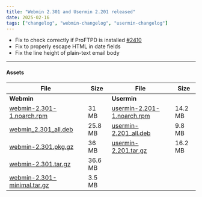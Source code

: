 ```yaml
---
title: "Webmin 2.301 and Usermin 2.201 released"
date: 2025-02-16
tags: ["changelog", "webmin-changelog", "usermin-changelog"]
---
```


* Fix to check correctly if ProFTPD is installed [#2410](https://github.com/webmin/webmin/issues/2410)
* Fix to properly escape HTML in date fields
* Fix the line height of plain-text email body

---

#### Assets

| File                       | Size | File                       | Size |
| -------------------------- | -----| -------------------------- | ---- |
| **Webmin**                 |      | **Usermin**                |      |
|[webmin-2.301-1.noarch.rpm](https://github.com/webmin/webmin/releases/download/2.301/webmin-2.301-1.noarch.rpm)     | 31 MB |   [usermin-2.201-1.noarch.rpm](https://github.com/webmin/usermin/releases/download/2.201/usermin-2.201-1.noarch.rpm)    | 14.2 MB |
|[webmin_2.301_all.deb](https://github.com/webmin/webmin/releases/download/2.301/webmin_2.301_all.deb)               | 25.8 MB | [usermin-2.201_all.deb](https://github.com/webmin/usermin/releases/download/2.201/usermin_2.201_all.deb)              | 9.8 MB |
|[webmin-2.301.pkg.gz](https://github.com/webmin/webmin/releases/download/2.301/webmin-2.301.pkg.gz)                 | 36 MB |   [usermin-2.201.tar.gz](https://github.com/webmin/usermin/releases/download/2.201/usermin-2.201.tar.gz)                | 16.2 MB |
|[webmin-2.301.tar.gz](https://github.com/webmin/webmin/releases/download/2.301/webmin-2.301.tar.gz)                 | 36.6 MB | | |
|[webmin-2.301-minimal.tar.gz](https://github.com/webmin/webmin/releases/download/2.301/webmin-2.301-minimal.tar.gz) | 3.5 MB | |
